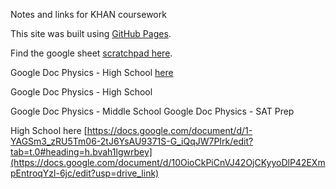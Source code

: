 Notes and links for KHAN coursework

This site was built using [GitHub Pages](https://pages.github.com/).

Find the google sheet [scratchpad here](https://docs.google.com/spreadsheets/d/1e8WR3fuEC_hqUDFCYKrTaN8SzH34vD_52SXYVRDTvVI/edit?gid=1250586983#gid=1250586983).

Google Doc Physics - High School [here](https://docs.google.com/document/d/1-YAGSm3_zRU5Tm06-2tJ6YsAU9371S-G_iQqJW7PIrk/edit?tab=t.0#heading=h.bvah1lgwrbey)

Google Doc Physics - High School 

Google Doc Physics - Middle School
Google Doc Physics - SAT Prep

High School here 
[https://docs.google.com/document/d/1-YAGSm3_zRU5Tm06-2tJ6YsAU9371S-G_iQqJW7PIrk/edit?tab=t.0#heading=h.bvah1lgwrbey](https://docs.google.com/document/d/10OioCkPiCnVJ42OjCKyyoDlP42EXmpEntroqYzl-6jc/edit?usp=drive_link)
